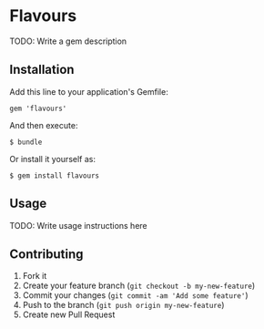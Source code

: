 # Flavours

TODO: Write a gem description

## Installation

Add this line to your application's Gemfile:

    gem 'flavours'

And then execute:

    $ bundle

Or install it yourself as:

    $ gem install flavours

## Usage

TODO: Write usage instructions here

## Contributing

1. Fork it
2. Create your feature branch (`git checkout -b my-new-feature`)
3. Commit your changes (`git commit -am 'Add some feature'`)
4. Push to the branch (`git push origin my-new-feature`)
5. Create new Pull Request
